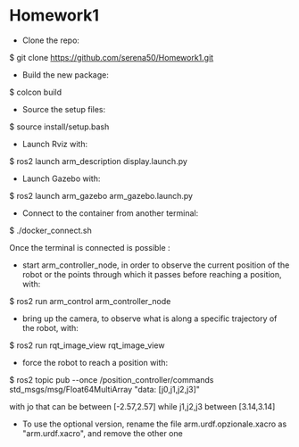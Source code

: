 # Homework1

- Clone the repo:

$ git clone https://github.com/serena50/Homework1.git


- Build the new package:

$ colcon build


- Source the setup files:

$ source install/setup.bash


- Launch Rviz with:

$ ros2 launch arm_description display.launch.py


- Launch Gazebo with:

$ ros2 launch arm_gazebo arm_gazebo.launch.py


- Connect to the container from another terminal:

$ ./docker_connect.sh 


Once the terminal is connected is possible :

- start arm_controller_node, in order to observe the current position of the robot or the points through which it passes before reaching a position, with:

$ ros2 run arm_control arm_controller_node


- bring up the camera, to observe what is along a specific trajectory of the robot, with:

$ ros2 run rqt_image_view  rqt_image_view


- force the robot to reach a position with:

$ ros2 topic pub --once /position_controller/commands std_msgs/msg/Float64MultiArray "data: [j0,j1,j2,j3]"

with jo that can be between [-2.57,2.57]
while j1,j2,j3 between [3.14,3.14]


- To use the optional version, rename the file arm.urdf.opzionale.xacro as "arm.urdf.xacro", and remove the other one
